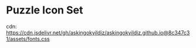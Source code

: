 # Puzzle Icon Set
cdn: https://cdn.jsdelivr.net/gh/askingokyildiz/askingokyildiz.github.io@8c347c31/assets/fonts.css
